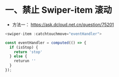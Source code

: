 # 一、禁止 Swiper-item 滚动

* 方法一：
<https://ask.dcloud.net.cn/question/75201>

```js
<swiper-item :catchtouchmove="eventHandler">  

const eventHandler = computed(() => {  
  if (isStop) {
    return 'stop'
  } else {
    returun ''
  }
});
```
